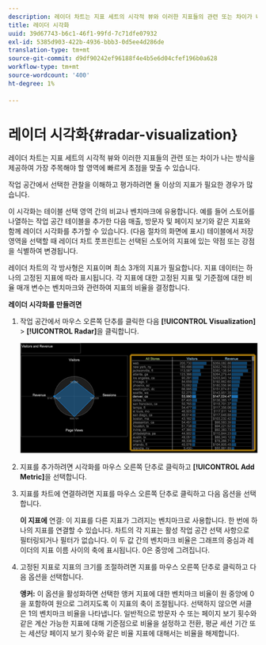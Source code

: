```yaml
---
description: 레이더 차트는 지표 세트의 시각적 뷰와 이러한 지표들의 관련 또는 차이가 나는 방식을 제공하여 가장 주목해야 할 영역에 빠르게 초점을 맞출 수 있습니다.
title: 레이더 시각화
uuid: 39d67743-b6c1-46f1-99fd-7c71dfe07932
exl-id: 5385d903-422b-4936-bbb3-0d5ee4d286de
translation-type: tm+mt
source-git-commit: d9df90242ef96188f4e4b5e6d04cfef196b0a628
workflow-type: tm+mt
source-wordcount: '400'
ht-degree: 1%

---
```


# 레이더 시각화{#radar-visualization}

레이더 차트는 지표 세트의 시각적 뷰와 이러한 지표들의 관련 또는 차이가 나는 방식을 제공하여 가장 주목해야 할 영역에 빠르게 초점을 맞출 수 있습니다.

작업 공간에서 선택한 관찰을 이해하고 평가하려면 둘 이상의 지표가 필요한 경우가 많습니다.

이 시각화는 테이블 선택 영역 간의 비교나 벤치마크에 유용합니다. 예를 들어 스토어를 나열하는 작업 공간 테이블을 추가한 다음 매출, 방문자 및 페이지 보기와 같은 지표와 함께 레이더 시각화를 추가할 수 있습니다. (다음 절차의 화면에 표시) 테이블에서 저장 영역을 선택할 때 레이더 차트 풋프린트는 선택된 스토어의 지표에 있는 약점 또는 강점을 식별하여 변경됩니다.

레이더 차트의 각 방사형은 지표이며 최소 3개의 지표가 필요합니다. 지표 데이터는 하나의 고정된 지표에 따라 표시됩니다. 각 지표에 대한 고정된 지표 및 기준점에 대한 비율 매개 변수는 벤치마크와 관련하여 지표의 비율을 결정합니다.

**레이더 시각화를 만들려면**

1. 작업 공간에서 마우스 오른쪽 단추를 클릭한 다음 **[!UICONTROL Visualization]** > **[!UICONTROL Radar]**&#x200B;을 클릭합니다.

   ![](assets/client-rad.png)

1. 지표를 추가하려면 시각화를 마우스 오른쪽 단추로 클릭하고 **[!UICONTROL Add Metric]**&#x200B;을 선택합니다.
1. 지표를 차트에 연결하려면 지표를 마우스 오른쪽 단추로 클릭하고 다음 옵션을 선택합니다.

   **이 지표에** 연결: 이 지표를 다른 지표가 그려지는 벤치마크로 사용합니다. 한 번에 하나의 지표를 연결할 수 있습니다. 차트의 각 지표는 활성 작업 공간 선택 사항으로 필터링되거나 필터가 없습니다. 이 두 값 간의 벤치마크 비율은 그래프의 중심과 레이더의 지표 이름 사이의 축에 표시됩니다. 0은 중앙에 그려집니다.

1. 고정된 지표로 지표의 크기를 조절하려면 지표를 마우스 오른쪽 단추로 클릭하고 다음 옵션을 선택합니다.

   **앵커:** 이 옵션을 활성화하면 선택한 앵커 지표에 대한 벤치마크 비율이 원 중앙에 0을 포함하여 원으로 그려지도록 이 지표의 축이 조절됩니다. 선택하지 않으면 서클은 1의 벤치마크 비율을 나타냅니다. 일반적으로 방문자 수 또는 페이지 보기 횟수와 같은 계산 가능한 지표에 대해 기준점으로 비율을 설정하고 전환, 평균 세션 기간 또는 세션당 페이지 보기 횟수와 같은 비율 지표에 대해서는 비율을 해제합니다.
